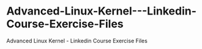 # Advanced-Linux-Kernel---Linkedin-Course-Exercise-Files
Advanced Linux Kernel - Linkedin Course Exercise Files
